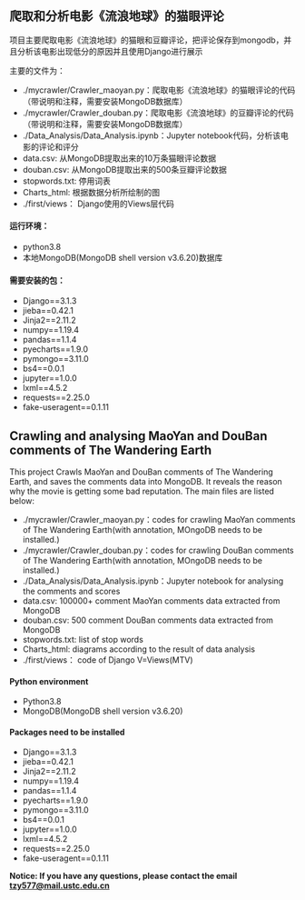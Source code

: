 ## 爬取和分析电影《流浪地球》的猫眼评论

项目主要爬取电影《流浪地球》的猫眼和豆瓣评论，把评论保存到mongodb，并且分析该电影出现低分的原因并且使用Django进行展示

主要的文件为：
- ./mycrawler/Crawler_maoyan.py：爬取电影《流浪地球》的猫眼评论的代码（带说明和注释，需要安装MongoDB数据库）
- ./mycrawler/Crawler_douban.py：爬取电影《流浪地球》的豆瓣评论的代码（带说明和注释，需要安装MongoDB数据库）
- ./Data_Analysis/Data_Analysis.ipynb：Jupyter notebook代码，分析该电影的评论和评分
- data.csv: 从MongoDB提取出来的10万条猫眼评论数据
- douban.csv: 从MongoDB提取出来的500条豆瓣评论数据
- stopwords.txt: 停用词表
- Charts_html: 根据数据分析所绘制的图
- ./first/views： Django使用的Views层代码

#### 运行环境：
- python3.8
- 本地MongoDB(MongoDB shell version v3.6.20)数据库

#### 需要安装的包：
- Django==3.1.3
- jieba==0.42.1
- Jinja2==2.11.2
- numpy==1.19.4
- pandas==1.1.4
- pyecharts==1.9.0
- pymongo==3.11.0
- bs4==0.0.1	
- jupyter==1.0.0	
- lxml==4.5.2
- requests==2.25.0	
- fake-useragent==0.1.11	

## Crawling and analysing MaoYan and DouBan comments of The Wandering Earth

This project Crawls MaoYan and DouBan comments of The Wandering Earth, and saves the comments data into MongoDB. It reveals the reason why the movie is getting some bad reputation.
The main files are listed below:
- ./mycrawler/Crawler_maoyan.py：codes for crawling MaoYan comments of The Wandering Earth(with annotation, MOngoDB needs to be installed.)
- ./mycrawler/Crawler_douban.py：codes for crawling DouBan comments of The Wandering Earth(with annotation, MOngoDB needs to be installed.)
- ./Data_Analysis/Data_Analysis.ipynb：Jupyter notebook for analysing the comments and scores
- data.csv: 100000+ comment MaoYan comments data extracted from MongoDB
- douban.csv: 500 comment DouBan comments data extracted from MongoDB
- stopwords.txt: list of stop words
- Charts_html: diagrams according to the result of data analysis
- ./first/views： code of Django V=Views(MTV)

#### Python environment
- Python3.8
- MongoDB(MongoDB shell version v3.6.20)

#### Packages need to be installed
- Django==3.1.3
- jieba==0.42.1
- Jinja2==2.11.2
- numpy==1.19.4
- pandas==1.1.4
- pyecharts==1.9.0
- pymongo==3.11.0
- bs4==0.0.1	
- jupyter==1.0.0	
- lxml==4.5.2
- requests==2.25.0	
- fake-useragent==0.1.11	

**Notice: If you have any questions, please contact the email tzy577@mail.ustc.edu.cn**
